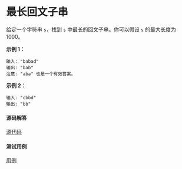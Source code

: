 # 最长回文子串

给定一个字符串 `s`，找到 `s` 中最长的回文子串。你可以假设 `s` 的最大长度为 1000。

**示例 1：**
```
输入: "babad"
输出: "bab"
注意: "aba" 也是一个有效答案。
```

**示例 2：**
```
输入: "cbbd"
输出: "bb"
```

#### 源码解答

[源代码](../src/5.js)


#### 测试用例

[用例](../test/5.test.js)